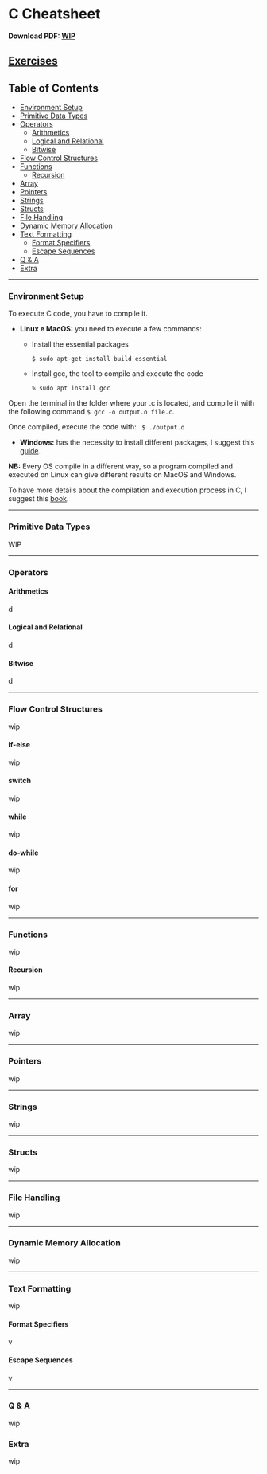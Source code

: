 # C Cheatsheet
**Download PDF: [WIP]()**

## [Exercises](Esercizi/EserciziC.md)

## Table of Contents

- [Environment Setup](#environment-setup)
- [Primitive Data Types](#primitives-data-types)
- [Operators](#operators)
  - [Arithmetics]()
  - [Logical and Relational]()
  - [Bitwise]()
- [Flow Control Structures](#flow-control-structures)
- [Functions](#functions)
  - [Recursion](#recursion)
- [Array](#array)
- [Pointers](#pointers)
- [Strings](#strings)
- [Structs](#strutcs)
- [File Handling](#file-handling)
- [Dynamic Memory Allocation](#dynamic-memory-allocation)
- [Text Formatting](#text-formatting)
  - [Format Specifiers](#format-specifiers)
  - [Escape Sequences](#escape-sequences) 
- [Q & A](#q--a)
- [Extra](#extra)

---

### Environment Setup
To execute C code, you have to compile it. 

- **Linux e MacOS:** you need to execute a few commands:
  - Install the essential packages
    ```
    $ sudo apt-get install build essential
    ```
    
  - Install gcc, the tool to compile and execute the code
    ```
    % sudo apt install gcc
    ```
    
Open the terminal in the folder where your .c is located,  and compile it with the following command
            ```
            $ gcc -o output.o file.c
            ```.
            
Once compiled, execute the code with: ``` $ ./output.o```

- **Windows:** has the necessity to install different packages, I suggest this [guide](https://www.ics.uci.edu/~pattis/common/handouts/mingweclipse/mingw.html).

**NB:** Every OS compile in a different way, so a program compiled and executed on Linux can give different results on MacOS and Windows.

To have more details about the compilation and execution process in C, I suggest this [book](https://www.linuxlinks.com/wp-content/uploads/2019/07/An_Introduction_to_GCC-Brian_Gough.pdf).
            
---

### Primitive Data Types
WIP

---

### Operators

#### Arithmetics

d

#### Logical and Relational

d

#### Bitwise

d

---

### Flow Control Structures
wip

#### if-else
wip

#### switch
wip

#### while
wip

#### do-while
wip

#### for
wip

---

### Functions
wip

#### Recursion
wip

---

### Array
wip

---

### Pointers
wip

---

### Strings
wip

---

### Structs
wip

---

### File Handling
wip

---

### Dynamic Memory Allocation
wip

---

### Text Formatting
wip

#### Format Specifiers

v

#### Escape Sequences

v

---

### Q & A
wip

### Extra
wip

